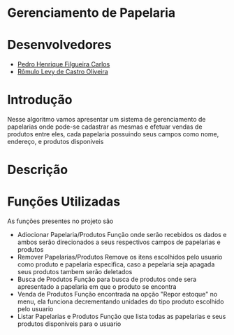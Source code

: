 # Gerenciamento de Papelaria

###
# Desenvolvedores
* [Pedro Henrique Filgueira Carlos](https://github.com/PedrohfCarlos)
* [Rômulo Levy de Castro Oliveira](https://github.com/Romulolevy)
##

# Introdução 
Nesse algoritmo vamos apresentar um sistema de gerenciamento de papelarias onde pode-se cadastrar as mesmas e efetuar vendas de produtos entre eles, cada papelaria possuindo seus campos como nome, endereço, e produtos disponiveis
###
# Descrição 
###
# Funções Utilizadas
As funções presentes no projeto são
* Adiocionar Papelaria/Produtos
  Função onde serão recebidos os dados e ambos serão direcionados a seus respectivos campos de papelarias e produtos
* Remover Papelarias/Produtos
  Remove os itens escolhidos pelo usuario como produto e papelaria especifica, caso a pepelaria seja apagada seus produtos tambem serão deletados
* Busca de Produtos
  Função para busca de produtos onde sera apresentado a papelaria em que o produto se encontra
* Venda de Produtos
  Função encontrada na opção "Repor estoque" no menu, ela funciona decrementando unidades do tipo produto escolhido pelo usuario
* Listar Papelarias e Produtos
  Função que lista todas as papelarias e seus produtos disponiveis para o usuario


